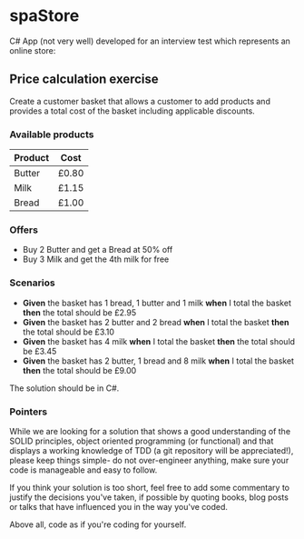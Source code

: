 # spaStore
C# App (not very well) developed for an interview test which represents an online store:

## Price calculation exercise

Create a customer basket that allows a customer to add products and provides a total cost of the
basket including applicable discounts.

### Available products

| Product | Cost  |
|---------|-------|
| Butter  | £0.80 |
| Milk    | £1.15 |
| Bread   | £1.00 |

### Offers

  * Buy 2 Butter and get a Bread at 50% off
  * Buy 3 Milk and get the 4th milk for free

### Scenarios

  * **Given** the basket has 1 bread, 1 butter and 1 milk **when** I total the basket **then** the total should be £2.95
  * **Given** the basket has 2 butter and 2 bread **when** I total the basket **then** the total should be £3.10
  * **Given** the basket has 4 milk **when** I total the basket **then** the total should be £3.45
  * **Given** the basket has 2 butter, 1 bread and 8 milk **when** I total the basket **then** the total should be £9.00

The solution should be in C#.

### Pointers

While we are looking for a solution that shows a good understanding of the SOLID principles, object oriented programming (or functional) and that displays a working knowledge of TDD (a git repository will be appreciated!), please keep things simple- do not over-engineer anything, make sure your code is manageable and easy to follow.

If you think your solution is too short, feel free to add some commentary to justify the decisions you've taken, if possible by quoting books, blog posts or talks that have influenced you in the way you've coded.

Above all, code as if you're coding for yourself.
